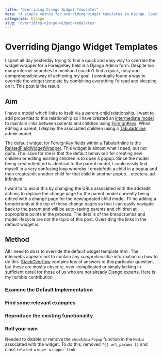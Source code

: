 ```yaml
---
title: "Overriding Django Widget Templates"
meta: "A simple method for overriding widget templates in Django. Specifically, this describes how to override the RelatedFieldWidgetWrapper for ForeignKey and ManyToMany fields."
categories: Django
slug: "overriding-django-widget-templates"
---
```


# Overriding Django Widget Templates
I spent all day yesterday trying to find a quick and easy way to override the widget wrapper for a ForeignKey field in a Django Admin form.  Despite too many internet searches to mention I couldn't find a quick, easy and comprehensible way of achieving my goal.  I eventually found a way to override the widget template by combining everything I'd read and sleeping on it.  This post is the result.

## Aim
I have a model which links to itself via a parent-child relationship.  I want to add properties to this relationship so I have created an [intermediate model]() to maintain links between parents and children using [ForeignKeys]().  When editing a parent, I display the associated children using a [TabularInline]() admin model.

The default widget for ForeignKey fields within a TabularInline is the [RelatedFieldWidgetWrapper]().  This widget is almost what I need, but not quite.  The issue for me is that the default behaviour for creating new children or editing existing children is to open a popup.  Since the model being created/edited is identical to the parent model, I could easily find myself in a very confusing loop whereby I create/edit a child in a popup and then create/edit another child for that child in another popup... etcetera, ad infinitum.

I want to to avoid this by changing the URLs associated with the add/edit actions to replace the change page for the parent model currently being edited with a change page for the new/updated child model.  I'll be adding a breadcrumb at the top of these change pages so that I can easily navigate back to the parent and will be auto-saving parents and children at appropriate points in the process.  The details of the breadcrumbs and model lifecycle are not the topic of this post.  Overriding the links in the default widget *is*.

## Method
All I need to do is to override the default widget template html.  The interwebs appears not to contain any *comprehensible* information on how to do this.  [StackOverflow]() contains lots of answers to this particular question, but these are mostly obscure, over-complicated or simply lacking in sufficient detail for those of us who are not already Django experts.  Here is my humble contribution.

### Examine the Default Implementation

### Find some relevant examples

### Reproduce the existing functionality

### Roll your own

Needed to disable or remove the `showAdminPopup` function in the `Media` associated with the widget.  To do this, removed `?{{ url_params }}` and class `related-widget-wrapper-link` 